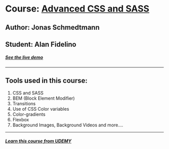 # Course: [Advanced CSS and SASS ](https://www.udemy.com/advanced-css-and-sass/)
## Author: Jonas Schmedtmann
## Student: Alan Fidelino
##### [See the live demo ](https://afide26.github.io/Trillo/)
---

## Tools used in this course:
1. CSS and SASS
2. BEM (Block Element Modifier)
3. Transitions
4. Use of CSS Color variables
5. Color-gradients
6. Flexbox
7. Background Images, Background Videos and more....


---
##### [Learn this course from UDEMY ](https://www.udemy.com/advanced-css-and-sass/)
